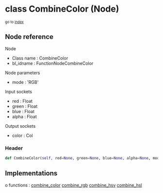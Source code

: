 # class CombineColor (Node)

<sub>go to [index](/docs/index.md)</sub>

## Node reference

Node
 - Class name : CombineColor
 - bl_idname : FunctionNodeCombineColor

Node parameters
 - mode : 'RGB'

Input sockets
 - red : Float
 - green : Float
 - blue : Float
 - alpha : Float

Output sockets
 - color : Col

### Header

``` python
def CombineColor(self, red=None, green=None, blue=None, alpha=None, mode='RGB', node_label=None, node_color=None):
```

## Implementations

o functions : [combine_color](/docs/classes/combine_color.md) [combine_rgb](/docs/classes/combine_rgb.md) [combine_hsv](/docs/classes/combine_hsv.md) [combine_hsl](/docs/classes/combine_hsl.md)

